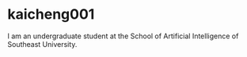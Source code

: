 # kaicheng001
 I am an undergraduate student at the School of Artificial Intelligence of Southeast University.
